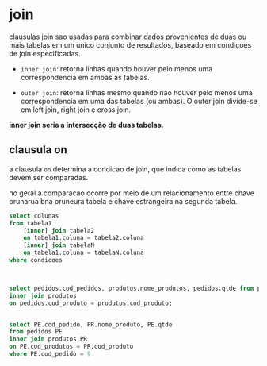 # join

clausulas join sao usadas para combinar dados provenientes de duas ou mais tabelas em um unico conjunto de resultados, baseado em condiçoes de join especificadas.

- `inner join`: retorna linhas quando houver pelo menos uma correspondencia em ambas as tabelas.

- `outer join`: retorna linhas mesmo quando nao houver pelo menos uma correspondencia em uma das tabelas (ou ambas). O outer join divide-se em left join, right join e cross join.

**inner join seria a intersecção de duas tabelas.**

## clausula on

a clausula `on` determina a condicao de join, que indica como as tabelas devem ser comparadas.

no geral a comparacao ocorre por meio de um relacionamento entre chave orunarua bna oruneura tabela e chave estrangeira na segunda tabela.

```SQL
select colunas
from tabela1
    [inner] join tabela2
    on tabela1.coluna = tabela2.coluna
    [inner] join tabelaN
    on tabela1.coluna = tabelaN.coluna
where condicoes



select pedidos.cod_pedidos, produtos.nome_produtos, pedidos.qtde from pedidos
inner join produtos
on pedidos.cod_produto = produtos.cod_produto;


select PE.cod_pedido, PR.nome_produto, PE.qtde
from pedidos PE
inner join produtos PR
on PE.cod_produtos = PR.cod_produto
where PE.cod_pedido = 9

```
